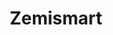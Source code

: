 ---
guid: 2006
title: "Zemismart"
category: Zemismart
description: "Zemismart focus on research and development smart home things. Our smart home system include electric curtain, lighting control, smart switches, electric curtain, security system etc."
locale: en_GB
sitemap:
  changefreq: 'monthly'
  exclude: 'no'
  priority: 0.5
  lastmod:  # date to end modification
---